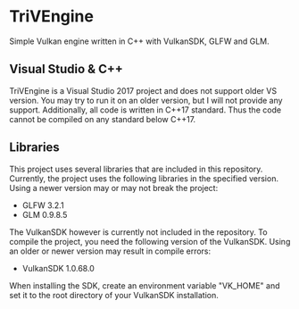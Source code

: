 # TriVEngine
Simple Vulkan engine written in C++ with VulkanSDK, GLFW and GLM.

## Visual Studio & C++
TriVEngine is a Visual Studio 2017 project and does not support older VS version. You may try to run it on an older version, but I will not provide any support.
Additionally, all code is written in C++17 standard. Thus the code cannot be compiled on any standard below C++17.

## Libraries
This project uses several libraries that are included in this repository.
Currently, the project uses the following libraries in the specified version. Using a newer version may or may not break the project:
 - GLFW 3.2.1
 - GLM 0.9.8.5
 
The VulkanSDK however is currently not included in the repository. To compile the project, you need the following version of the VulkanSDK. Using an older or newer version may result in compile errors:
 - VulkanSDK 1.0.68.0
 
When installing the SDK, create an environment variable "VK_HOME" and set it to the root directory of your VulkanSDK installation.